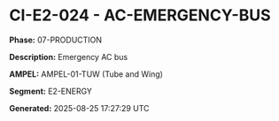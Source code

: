 # CI-E2-024 - AC-EMERGENCY-BUS

**Phase:** 07-PRODUCTION

**Description:** Emergency AC bus

**AMPEL:** AMPEL-01-TUW (Tube and Wing)

**Segment:** E2-ENERGY

**Generated:** 2025-08-25 17:27:29 UTC
